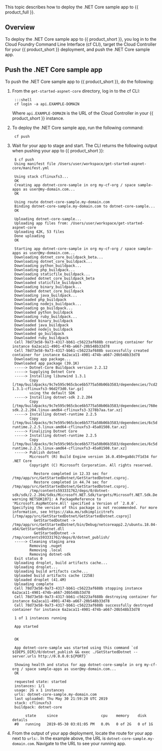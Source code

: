 This topic describes how to deploy the .NET Core sample app to {{ product_full }}.

## Overview

To deploy the .NET Core sample app to {{ product_short }}, you log in to the Cloud Foundry
Command Line Interface (cf CLI), target the Cloud Controller for your {{ product_short }}
deployment, and push the .NET Core sample app.

## Push the .NET Core sample app

To push the .NET Core sample app to {{ product_short }}, do the following:

1. From the `get-started-aspnet-core` directory, log in to the cf CLI:

        :::shell
        cf login -a api.EXAMPLE-DOMAIN

    Where `api.EXAMPLE-DOMAIN` is the URL of the Cloud Controller in your
    {{ product_short }} instance.

1. To deploy the .NET Core sample app, run the following command:

        cf push

1. Wait for your app to stage and start. The CLI returns the following output
when pushing your app to {{ product_short }}:

        $ cf push
        Using manifest file /Users/user/workspace/get-started-aspnet-core/manifest.yml

        Using stack cflinuxfs3...
        OK
        Creating app dotnet-core-sample in org my-cf-org / space sample-apps as user@my-domain.com...
        OK

        Using route dotnet-core-sample.my-domain.com
        Binding dotnet-core-sample.my-domain.com to dotnet-core-sample...
        OK

        Uploading dotnet-core-sample...
        Uploading app files from: /Users/user/workspace/get-started-aspnet-core
        Uploading 42K, 53 files
        Done uploading
        OK

        Starting app dotnet-core-sample in org my-cf-org / space sample-apps as user@my-domain.com...
        Downloading dotnet_core_buildpack_beta...
        Downloading dotnet_core_buildpack...
        Downloading python_buildpack...
        Downloading php_buildpack...
        Downloading staticfile_buildpack...
        Downloaded dotnet_core_buildpack_beta
        Downloaded staticfile_buildpack
        Downloading binary_buildpack...
        Downloaded dotnet_core_buildpack
        Downloading java_buildpack...
        Downloaded php_buildpack
        Downloading nodejs_buildpack...
        Downloading go_buildpack...
        Downloaded python_buildpack
        Downloading ruby_buildpack...
        Downloaded binary_buildpack
        Downloaded java_buildpack
        Downloaded nodejs_buildpack
        Downloaded go_buildpack
        Downloaded ruby_buildpack
        Cell 78d73e58-9a73-4317-bb61-c56223af688b creating container for instance 6a2aca11-4901-474b-a667-20b548b33d78
        Cell 78d73e58-9a73-4317-bb61-c56223af688b successfully created container for instance 6a2aca11-4901-474b-a667-20b548b33d78
        Downloading app package...
        Downloaded app package (39.1K)
        -----> Dotnet-Core Buildpack version 2.2.12
        -----> Supplying Dotnet Core
        -----> Installing libunwind 1.3.1
               Copy [/tmp/buildpacks/9c7e595c965cbce6b5775a50b06b3583/dependencies/7cd276dbdcda7e2158dde0f8b48d611f/libunwind-1.3.1-cflinuxfs3-96d2f3d0.tar.gz]
               using the default SDK
        -----> Installing dotnet-sdk 2.2.204
               Copy [/tmp/buildpacks/9c7e595c965cbce6b5775a50b06b3583/dependencies/760e6b25c4daac0a09936b87bdfe2082/dotnet-sdk.2.2.204.linux-amd64-cflinuxfs3-3278b7aa.tar.xz]
        -----> Installing dotnet-runtime 2.2.5
               Copy [/tmp/buildpacks/9c7e595c965cbce6b5775a50b06b3583/dependencies/6c5dba8799428964421de770da9b5df3/dotnet-runtime.2.2.5.linux-amd64-cflinuxfs3-45a01508.tar.xz]
        -----> Finalizing Dotnet Core
        -----> Installing dotnet-runtime 2.2.5
               Copy [/tmp/buildpacks/9c7e595c965cbce6b5775a50b06b3583/dependencies/6c5dba8799428964421de770da9b5df3/dotnet-runtime.2.2.5.linux-amd64-cflinuxfs3-45a01508.tar.xz]
        -----> Publish dotnet
               Microsoft (R) Build Engine version 16.0.450+ga8dc7f1d34 for .NET Core
               Copyright (C) Microsoft Corporation. All rights reserved.

                 Restore completed in 12.33 sec for /tmp/app/src/GetStartedDotnet/GetStartedDotnet.csproj.
                 Restore completed in 44.74 sec for /tmp/app/src/GetStartedDotnet/GetStartedDotnet.csproj.
               /tmp/contents593331762/deps/0/dotnet-sdk/sdk/2.2.204/Sdks/Microsoft.NET.Sdk/targets/Microsoft.NET.Sdk.DefaultItems.targets(153,5): warning NETSDK1071: A PackageReference to 'Microsoft.AspNetCore.All' specified a Version of `2.0.0`. Specifying the version of this package is not recommended. For more information, see https://aka.ms/sdkimplicitrefs [/tmp/app/src/GetStartedDotnet/GetStartedDotnet.csproj]
                 GetStartedDotnet -> /tmp/app/src/GetStartedDotnet/bin/Debug/netcoreapp2.2/ubuntu.18.04-x64/GetStartedDotnet.dll
                 GetStartedDotnet -> /tmp/contents593331762/deps/0/dotnet_publish/
        -----> Cleaning staging area
               Removing .nuget
               Removing .local
               Removing dotnet-sdk
        Exit status 0
        Uploading droplet, build artifacts cache...
        Uploading droplet...
        Uploading build artifacts cache...
        Uploaded build artifacts cache (225B)
        Uploaded droplet (41.4M)
        Uploading complete
        Cell 78d73e58-9a73-4317-bb61-c56223af688b stopping instance 6a2aca11-4901-474b-a667-20b548b33d78
        Cell 78d73e58-9a73-4317-bb61-c56223af688b destroying container for instance 6a2aca11-4901-474b-a667-20b548b33d78
        Cell 78d73e58-9a73-4317-bb61-c56223af688b successfully destroyed container for instance 6a2aca11-4901-474b-a667-20b548b33d78

        1 of 1 instances running

        App started


        OK

        App dotnet-core-sample was started using this command `cd ${DEPS_DIR}/0/dotnet_publish && exec ./GetStartedDotnet --server.urls http://0.0.0.0:${PORT}`

        Showing health and status for app dotnet-core-sample in org my-cf-org / space sample-apps as user@my-domain.com...
        OK

        requested state: started
        instances: 1/1
        usage: 2G x 1 instances
        urls: dotnet-core-sample.my-domain.com
        last uploaded: Thu May 30 21:59:20 UTC 2019
        stack: cflinuxfs3
        buildpack: dotnet-core

             state     since                    cpu    memory    disk      details
        #0   running   2019-05-30 03:01:05 PM   0.0%   0 of 2G   0 of 1G

1. From the output of your app deployment, locate the route for your app next to `urls:`.
In the example above, the URL is `dotnet-core-sample.my-domain.com`. Navigate to the URL
to see your running app.
